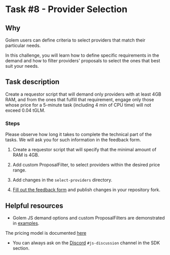 # Task #8 - Provider Selection

## Why

Golem users can define criteria to select providers that match their particular needs. 

In this challenge, you will learn how to define specific requirements in the demand and how to filter providers' proposals to select the ones that best suit your needs.

## Task description

Create a requestor script that will demand only providers with at least 4GB RAM, and from the ones that fulfill that requirement, engage only those whose price for a 5-minute task (including 4 min of CPU time) will not exceed 0.04 tGLM.

### Steps

Please observe how long it takes to complete the technical part of the tasks. We will ask you for such information in the feedback form.

1. Create a requestor script that will specify that the minimal amount of RAM is 4GB.

2. Add custom ProposalFilter, to select providers within the desired price range.

3. Add changes in the `select-providers` directory.

4. [Fill out the feedback form](./FEEDBACK.md) and publish changes in your repository fork.
## Helpful resources

- Golem JS demand options and custom ProposalFilters are demonstrated in [examples](https://docs.golem.network/docs/creators/javascript/examples/selecting-providers).

The pricing model is documented [here](https://github.com/golemfactory/golem-architecture/blob/master/standards/3-commercial/com/pricing/model.md)

- You can always ask on the [Discord](https://chat.golem.network/) `#js-discussion` channel in the SDK section.
